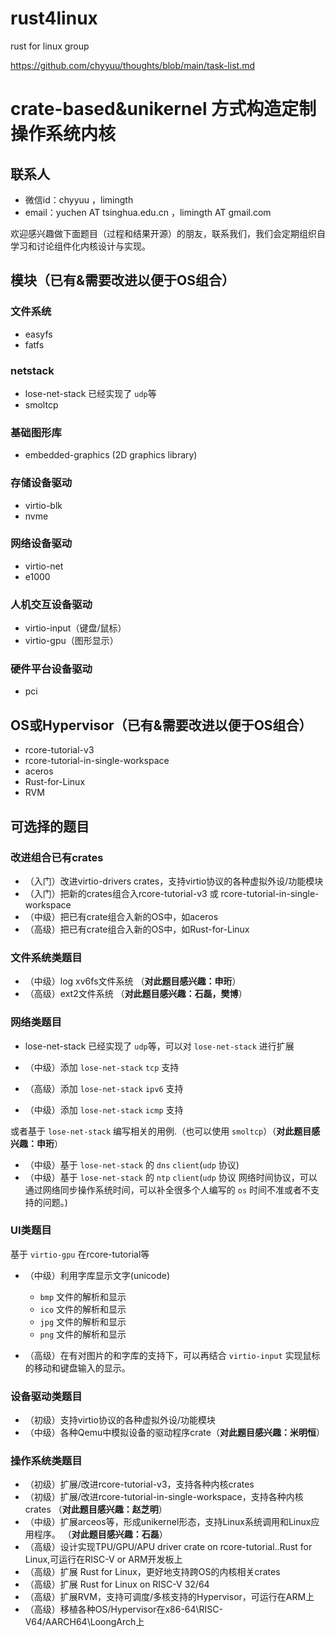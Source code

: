 # rust4linux
rust for linux group

<https://github.com/chyyuu/thoughts/blob/main/task-list.md>

# crate-based&unikernel 方式构造定制操作系统内核

## 联系人 

- 微信id：chyyuu  ，limingth
- email：yuchen AT tsinghua.edu.cn ，limingth AT gmail.com

欢迎感兴趣做下面题目（过程和结果开源）的朋友，联系我们，我们会定期组织自学习和讨论组件化内核设计与实现。

## 模块（已有&需要改进以便于OS组合）

### 文件系统
- easyfs
- fatfs

### netstack
- lose-net-stack 已经实现了 `udp`等
- smoltcp

### 基础图形库
- embedded-graphics (2D graphics library)

### 存储设备驱动
- virtio-blk
- nvme

### 网络设备驱动
- virtio-net
- e1000

### 人机交互设备驱动
- virtio-input（键盘/鼠标）
- virtio-gpu（图形显示）

### 硬件平台设备驱动
- pci

## OS或Hypervisor（已有&需要改进以便于OS组合）
- rcore-tutorial-v3
- rcore-tutorial-in-single-workspace
- aceros
- Rust-for-Linux
- RVM


## 可选择的题目

### 改进组合已有crates

- （入门）改进virtio-drivers crates，支持virtio协议的各种虚拟外设/功能模块
- （入门）把新的crates组合入rcore-tutorial-v3 或 rcore-tutorial-in-single-workspace
- （中级）把已有crate组合入新的OS中，如aceros 
- （高级）把已有crate组合入新的OS中，如Rust-for-Linux

### 文件系统类题目

- （中级）log xv6fs文件系统 （**对此题目感兴趣：申珩**）
- （高级）ext2文件系统 （**对此题目感兴趣：石磊，樊博**）


### 网络类题目

- lose-net-stack 已经实现了 `udp`等，可以对 `lose-net-stack` 进行扩展

- （中级）添加 `lose-net-stack` `tcp` 支持
- （高级）添加 `lose-net-stack` `ipv6` 支持
- （中级）添加 `lose-net-stack` `icmp` 支持

或者基于 `lose-net-stack` 编写相关的用例.（也可以使用 `smoltcp`）（**对此题目感兴趣：申珩**）

- （中级）基于 `lose-net-stack` 的 `dns` `client`(`udp` 协议)
- （中级）基于 `lose-net-stack` 的 `ntp` `client`(`udp` 协议 网络时间协议，可以通过网络同步操作系统时间，可以补全很多个人编写的 `os` 时间不准或者不支持的问题。)

### UI类题目 

基于 `virtio-gpu` 在rcore-tutorial等

- （中级）利用字库显示文字(unicode)
    - `bmp` 文件的解析和显示
    - `ico` 文件的解析和显示
    - `jpg` 文件的解析和显示
    - `png` 文件的解析和显示

- （高级）在有对图片的和字库的支持下，可以再结合 `virtio-input` 实现鼠标的移动和键盘输入的显示。


### 设备驱动类题目
- （初级）支持virtio协议的各种虚拟外设/功能模块
- （中级）各种Qemu中模拟设备的驱动程序crate（**对此题目感兴趣：米明恒**）

### 操作系统类题目
- （初级）扩展/改进rcore-tutorial-v3，支持各种内核crates
- （初级）扩展/改进rcore-tutorial-in-single-workspace，支持各种内核crates （**对此题目感兴趣：赵芝明**）
- （中级）扩展arceos等，形成unikernel形态，支持Linux系统调用和Linux应用程序。 （**对此题目感兴趣：石磊**）
- （高级）设计实现TPU/GPU/APU driver crate on rcore-tutorial..Rust for Linux,可运行在RISC-V or ARM开发板上
- （高级）扩展 Rust for Linux，更好地支持跨OS的内核相关crates
- （高级）扩展 Rust for Linux on RISC-V 32/64
- （高级）扩展RVM，支持可调度/多核支持的Hypervisor，可运行在ARM上
- （高级）移植各种OS/Hypervisor在x86-64\RISC-V64/AARCH64\LoongArch上
